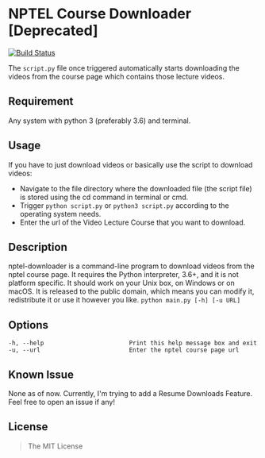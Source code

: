 # NPTEL Course Downloader [Deprecated]
[![Build Status](https://travis-ci.org/dewanshrawat15/nptel-downloader.svg?branch=master)](https://travis-ci.org/dewanshrawat15/nptel-downloader)

The ```script.py``` file once triggered automatically starts downloading the videos from the course page which contains those lecture videos.

## Requirement
Any system with python 3 (preferably 3.6) and terminal.

## Usage
If you have to just download videos or basically use the script to download videos:
- Navigate to the file directory where the downloaded file (the script file) is stored using the cd command in terminal or cmd.
- Trigger ```python script.py``` or ```python3 script.py``` according to the operating system needs.
- Enter the url of the Video Lecture Course that you want to download.

## Description
nptel-downloader is a command-line program to download videos from the nptel course page. It requires the Python interpreter, 3.6+, and it is not platform specific. It should work on your Unix box, on Windows or on macOS. It is released to the public domain, which means you can modify it, redistribute it or use it however you like.
```python main.py [-h] [-u URL]```

## Options
```
-h, --help                        Print this help message box and exit
-u, --url                         Enter the nptel course page url
```
## Known Issue
None as of now. Currently, I'm trying to add a Resume Downloads Feature. Feel free to open an issue if any!

## License
> The MIT License
